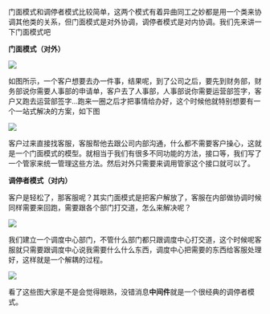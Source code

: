 门面模式和调停者模式比较简单，这两个模式有着异曲同工之妙都是用一个类来协调其他类的关系，但门面模式是对外协调，调停者模式是对内协调。我们先来讲一下门面模式吧


**门面模式（对外）**

![](https://ask.qcloudimg.com/http-save/developer-news/2dv7rvnq5j.png?imageView2/2/w/2560/h/7000)

如图所示，一个客户想要去办一件事，结果呢，到了公司之后，要先到财务部，财务部说你需要人事部的申请单，客户去了人事部，人事部说你需要运营部签字，客户又跑去运营部签字...跑来一圈之后才把事情给办好，这个时候他就特别想要有一个一站式解决的方案，如下图

![](https://ask.qcloudimg.com/http-save/developer-news/wf7slomr6e.png?imageView2/2/w/2560/h/7000)

客户过来直接找客服，客服帮他去跟公司内部沟通，什么都不需要客户操心，这就是一个门面模式的模型。就相当于我们有很多不同功能的方法，接口等，我们写了一个管家来统一管理这些方法。然后对外只需要来调用管家这个接口就可以了。

**调停者模式（对内）**

客户是轻松了，那客服呢？其实门面模式是把客户解放了，客服在内部做协调时候同样需要来回跑，需要跟各个部门打交道，怎么来解决呢？

![](https://ask.qcloudimg.com/http-save/developer-news/nqsy7lru7h.png?imageView2/2/w/2560/h/7000)

我们建立一个调度中心部门，不管什么部门都只跟调度中心打交道，这个时候呢客服就只需要跟调度中心说我需要什么什么东西，调度中心把需要的东西给客服处理好，这样就是一个解耦的过程。

![](https://ask.qcloudimg.com/http-save/developer-news/r9jtinsdmq.png?imageView2/2/w/2560/h/7000)

看了这些图大家是不是会觉得眼熟，没错消息**中间件**就是一个很经典的调停者模式。